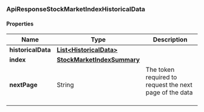 
[//]: # (CLASS:ApiResponseStockMarketIndexHistoricalData)

[//]: # (KIND:object)

### ApiResponseStockMarketIndexHistoricalData

#### Properties

[//]: # (START_DEFINITION)

Name | Type | Description
------------ | ------------- | -------------
**historicalData** | [**List&lt;HistoricalData&gt;**](HistoricalData.md) |  &nbsp;
**index** | [**StockMarketIndexSummary**](StockMarketIndexSummary.md) |  &nbsp;
**nextPage** | String | The token required to request the next page of the data &nbsp;

[//]: # (END_DEFINITION)


[//]: # (CONTAINED_CLASS:HistoricalData)


[//]: # (CONTAINED_CLASS:StockMarketIndexSummary)





